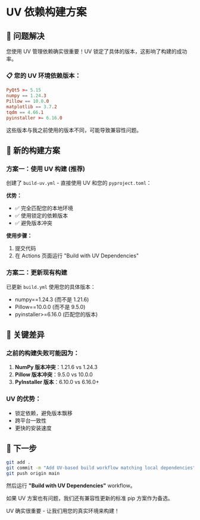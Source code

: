 # UV 依赖构建方案

## 🎯 问题解决

您使用 UV 管理依赖确实很重要！UV 锁定了具体的版本，这影响了构建的成功率。

### 📋 您的 UV 环境依赖版本：
```toml
PyQt5 >= 5.15
numpy == 1.24.3
Pillow == 10.0.0
matplotlib == 3.7.2
tqdm == 4.66.1
pyinstaller >= 6.16.0
```

这些版本与我之前使用的版本不同，可能导致兼容性问题。

## 🚀 新的构建方案

### 方案一：使用 UV 构建 (推荐)
创建了 `build-uv.yml` - 直接使用 UV 和您的 `pyproject.toml`：

**优势：**
- ✅ 完全匹配您的本地环境
- ✅ 使用锁定的依赖版本
- ✅ 避免版本冲突

**使用步骤：**
1. 提交代码
2. 在 Actions 页面运行 "Build with UV Dependencies"

### 方案二：更新现有构建
已更新 `build.yml` 使用您的具体版本：
- numpy==1.24.3 (而不是 1.21.6)
- Pillow==10.0.0 (而不是 9.5.0)
- pyinstaller>=6.16.0 (匹配您的版本)

## 🔧 关键差异

### 之前的构建失败可能因为：
1. **NumPy 版本冲突**：1.21.6 vs 1.24.3
2. **Pillow 版本冲突**：9.5.0 vs 10.0.0  
3. **PyInstaller 版本**：6.10.0 vs 6.16.0+

### UV 的优势：
- 锁定依赖，避免版本飘移
- 跨平台一致性
- 更快的安装速度

## 📝 下一步

```bash
git add .
git commit -m "Add UV-based build workflow matching local dependencies"
git push origin main
```

然后运行 **"Build with UV Dependencies"** workflow。

如果 UV 方案也有问题，我们还有兼容性更新的标准 pip 方案作为备选。

UV 确实很重要 - 让我们用您的真实环境来构建！